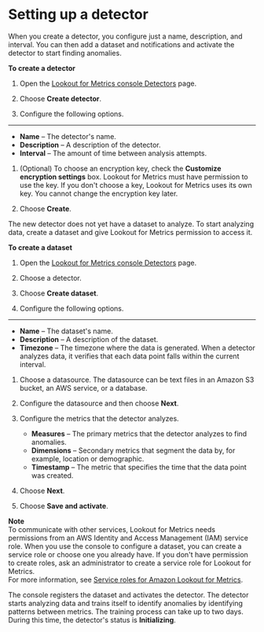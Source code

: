 # Setting up a detector<a name="detectors-setup"></a>

When you create a detector, you configure just a name, description, and interval\. You can then add a dataset and notifications and activate the detector to start finding anomalies\.

**To create a detector**

1. Open the [Lookout for Metrics console Detectors](https://console.aws.amazon.com//lookoutmetrics/home#detectors) page\.

1. Choose **Create detector**\.

1. Configure the following options\.

****
   + **Name** – The detector's name\.
   + **Description** – A description of the detector\.
   + **Interval** – The amount of time between analysis attempts\.

1. \(Optional\) To choose an encryption key, check the **Customize encryption settings** box\. Lookout for Metrics must have permission to use the key\. If you don't choose a key, Lookout for Metrics uses its own key\. You cannot change the encryption key later\.

1. Choose **Create**\.

The new detector does not yet have a dataset to analyze\. To start analyzing data, create a dataset and give Lookout for Metrics permission to access it\.

**To create a dataset**

1. Open the [Lookout for Metrics console Detectors](https://console.aws.amazon.com//lookoutmetrics/home#detectors) page\.

1. Choose a detector\.

1. Choose **Create dataset**\.

1. Configure the following options\.

****
   + **Name** – The dataset's name\.
   + **Description** – A description of the dataset\.
   + **Timezone** – The timezone where the data is generated\. When a detector analyzes data, it verifies that each data point falls within the current interval\.

1. Choose a datasource\. The datasource can be text files in an Amazon S3 bucket, an AWS service, or a database\.

1. Configure the datasource and then choose **Next**\.

1. Configure the metrics that the detector analyzes\.
   + **Measures** – The primary metrics that the detector analyzes to find anomalies\.
   + **Dimensions** – Secondary metrics that segment the data by, for example, location or demographic\.
   + **Timestamp** – The metric that specifies the time that the data point was created\.

1. Choose **Next**\.

1. Choose **Save and activate**\.

**Note**  
To communicate with other services, Lookout for Metrics needs permissions from an AWS Identity and Access Management \(IAM\) service role\. When you use the console to configure a dataset, you can create a service role or choose one you already have\. If you don't have permission to create roles, ask an administrator to create a service role for Lookout for Metrics\.  
For more information, see [Service roles for Amazon Lookout for Metrics](permissions-service.md)\.

The console registers the dataset and activates the detector\. The detector starts analyzing data and trains itself to identify anomalies by identifying patterns between metrics\. The training process can take up to two days\. During this time, the detector's status is **Initializing**\.